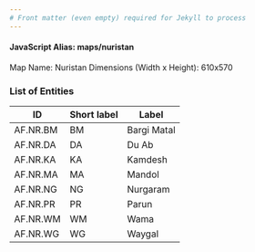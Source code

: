 ```yaml
---
# Front matter (even empty) required for Jekyll to process
---
```


#### JavaScript Alias: maps/nuristan

Map Name: Nuristan
Dimensions (Width x Height): 610x570





### List of Entities

ID | Short label | Label
---|---|---|
AF.NR.BM|BM|Bargi Matal
AF.NR.DA|DA|Du Ab
AF.NR.KA|KA|Kamdesh
AF.NR.MA|MA|Mandol
AF.NR.NG|NG|Nurgaram
AF.NR.PR|PR|Parun
AF.NR.WM|WM|Wama
AF.NR.WG|WG|Waygal